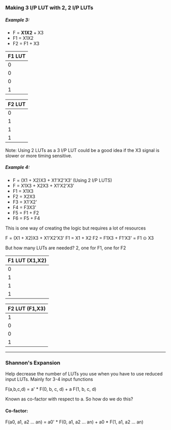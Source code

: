 ### Making 3 I/P LUT with 2, 2 I/P LUTs

##### Example 3:
- F = **X1X2** + X3
- F1 = X1X2
- F2 = F1 + X3

| F1 LUT |
| ------ |
| 0      |
| 0      |
| 0      |
| 1      |

| F2 LUT |
| ------ |
| 0      |
| 1      |
| 1      |
| 1      |

Note: Using 2 LUTs as a 3 I/P LUT could be a good idea if the X3 signal is slower or more timing sensitive.

##### Example 4:
- F = (X1 + X2)X3 + X1'X2'X3' (Using 2 I/P LUTS)
- F = X1X3 + X2X3 + X1'X2'X3'
- F1 = X1X3
- F2 = X2X3
- F3 = X1'X2'
- F4 = F3X3'
- F5 = F1 + F2
- F6 = F5 + F4

This is one way of creating the logic but requires a lot of resources

F = (X1 + X2)X3 + X1'X2'X3'
F1 = X1 + X2
F2 = F1X3 + F1'X3' = F1 ⊙ X3

But how many LUTs are needed? 2, one for F1, one for F2

| F1 LUT (X1,X2) |
| -------------- |
| 0              |
| 1              |
| 1              |
| 1              |

| F2 LUT (F1,X3) |
| -------------- |
| 1              |
| 0              |
| 0              |
| 1              |

---

### Shannon's Expansion
Help decrease the number of LUTs you use when you have to use reduced input LUTs. Mainly for 3-4 input functions

F(a,b,c,d) = a' * F(0, b, c, d) + a F(1, b, c, d)

Known as co-factor with respect to a. So how do we do this?

#### Co-factor:
F(a0, a1, a2 ... an) = a0' * F(0, a1, a2 ... an) + a0 * F(1, a1, a2 ... an)